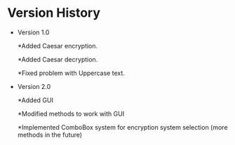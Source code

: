 # Version History

+ Version 1.0

  *Added Caesar encryption.
  
  *Added Caesar decryption.
  
  *Fixed problem with Uppercase text.
  
 + Version 2.0
 
   *Added GUI
  
   *Modified methods to work with GUI
   
   *Implemented ComboBox system for encryption system selection (more methods in the future)
